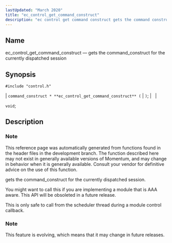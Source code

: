 ```yaml
---
lastUpdated: "March 2020"
title: "ec_control_get_command_construct"
description: "ec control get command construct gets the command construct for the currently dispatched session command construct ec control get command construct void This reference page was automatically generated from functions found in the header files in the development branch The function described here may not exist in generally available versions..."
---
```


<a name="apis.ec_control_get_command_construct"></a> 
## Name

ec_control_get_command_construct — gets the command_construct for the currently dispatched session

## Synopsis

`#include "control.h"`

| `command_construct * **ec_control_get_command_construct** (` | `)`; |   |

`void`;<a name="idp49205712"></a> 
## Description

### Note

This reference page was automatically generated from functions found in the header files in the development branch. The function described here may not exist in generally available versions of Momentum, and may change in behavior when it is generally available. Consult your vendor for definitive advice on the use of this function.

gets the command_construct for the currently dispatched session.

You might want to call this if you are implementing a module that is AAA aware. This API will be obsoleted in a future release.

This is only safe to call from the scheduler thread during a module control callback.

### Note

This feature is evolving, which means that it may change in future releases.